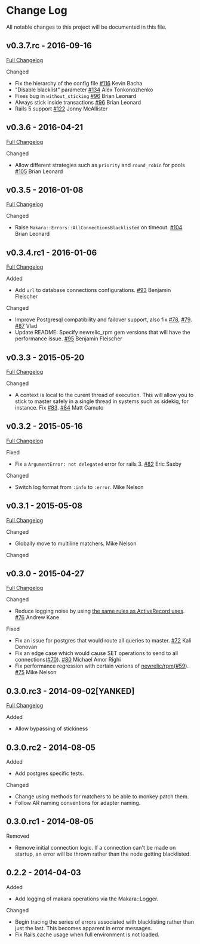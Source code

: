 # Change Log
All notable changes to this project will be documented in this file.

## v0.3.7.rc - 2016-09-16

[Full Changelog](https://github.com/taskrabbit/makara/compare/v0.3.6...v0.3.7.rc)

Changed

- Fix the hierarchy of the config file [#116](https://github.com/taskrabbit/makara/pull/116) Kevin Bacha
- "Disable blacklist" parameter [#134](https://github.com/taskrabbit/makara/pull/134) Alex Tonkonozhenko
- Fixes bug in `without_sticking` [#96](https://github.com/taskrabbit/makara/pull/96) Brian Leonard
- Always stick inside transactions [#96](https://github.com/taskrabbit/makara/pull/96) Brian Leonard
- Rails 5 support [#122](https://github.com/taskrabbit/makara/pull/122) Jonny McAllister

## v0.3.6 - 2016-04-21

[Full Changelog](https://github.com/taskrabbit/makara/compare/v0.3.5...v0.3.6)

Changed

- Allow different strategies such as `priority` and `round_robin` for pools [#105](https://github.com/taskrabbit/makara/pull/105) Brian Leonard


## v0.3.5 - 2016-01-08

[Full Changelog](https://github.com/taskrabbit/makara/compare/v0.3.4.rc1...v0.3.5)

Changed

- Raise `Makara::Errors::AllConnectionsBlacklisted` on timeout. [#104](https://github.com/taskrabbit/makara/pull/104) Brian Leonard

## v0.3.4.rc1 - 2016-01-06

[Full Changelog](https://github.com/taskrabbit/makara/compare/v0.3.3...v0.3.4.rc1)

Added

- Add `url` to database connections configurations. [#93](https://github.com/taskrabbit/makara/pull/93) Benjamin Fleischer

Changed

- Improve Postgresql compatibility and failover support, also fix [#78](https://github.com/taskrabbit/makara/issues/78), [#79](https://github.com/taskrabbit/makara/issues/79). [#87](https://github.com/taskrabbit/makara/pull/87) Vlad
- Update README: Specify newrelic_rpm gem versions that will have the performance issue. [#95](https://github.com/taskrabbit/makara/pull/95) Benjamin Fleischer

## v0.3.3 - 2015-05-20

[Full Changelog](https://github.com/taskrabbit/makara/compare/v0.3.2...v0.3.3)

Changed

- A context is local to the curent thread of execution. This will allow you to stick to master safely in a single thread in systems such as sidekiq, for instance. Fix [#83](https://github.com/taskrabbit/makara/issues/83). [#84](https://github.com/taskrabbit/makara/pull/84) Matt Camuto

## v0.3.2 - 2015-05-16

[Full Changelog](https://github.com/taskrabbit/makara/compare/v0.3.1...v0.3.2)

Fixed

- Fix a `ArgumentError: not delegated` error for rails 3. [#82](https://github.com/taskrabbit/makara/pull/82) Eric Saxby

Changed

- Switch log format from `:info` to `:error`. Mike Nelson

## v0.3.1 - 2015-05-08

[Full Changelog](https://github.com/taskrabbit/makara/compare/v0.3.0...v0.3.1)

Changed

- Globally move to multiline matchers. Mike Nelson

Changed

## v0.3.0 - 2015-04-27

[Full Changelog](https://github.com/taskrabbit/makara/compare/v0.3.0.rc3...v0.3.0)

Changed

- Reduce logging noise by using [the same rules as ActiveRecord uses](https://github.com/rails/rails/blob/b06f64c3480cd389d14618540d62da4978918af0/activerecord/lib/active_record/log_subscriber.rb#L33). [#76](https://github.com/taskrabbit/makara/pull/76) Andrew Kane

Fixed

- Fix an issue for postgres that would route all queries to master. [#72](https://github.com/taskrabbit/makara/pull/72) Kali Donovan
- Fix an edge case which would cause SET operations to send to all connections([#70](https://github.com/taskrabbit/makara/issues/70)). [#80](https://github.com/taskrabbit/makara/pull/80) Michael Amor Righi
- Fix performance regression with certain verions of [newrelic/rpm](https://github.com/newrelic/rpm)([#59](https://github.com/taskrabbit/makara/issues/59)). [#75](https://github.com/taskrabbit/makara/pull/75) Mike Nelson

## 0.3.0.rc3 - 2014-09-02[YANKED]

[Full Changelog](https://github.com/taskrabbit/makara/compare/v0.3.0.rc2...v0.3.0.rc3)

Added
- Allow bypassing of stickiness

## 0.3.0.rc2 - 2014-08-05
Added
- Add postgres specific tests.

Changed
- Change using methods for matchers to be able to monkey patch them.
- Follow AR naming conventions for adapter naming.

## 0.3.0.rc1 - 2014-08-05
Removed
- Remove initial connection logic. If a connection can't be made on startup, an error will be thrown rather than the node getting blacklisted.


## 0.2.2 - 2014-04-03
Added
- Add logging of makara operations via the Makara::Logger.

Changed
- Begin tracing the series of errors associated with blacklisting rather than just the last. This becomes apparent in error messages.
- Fix Rails.cache usage when full environment is not loaded.
